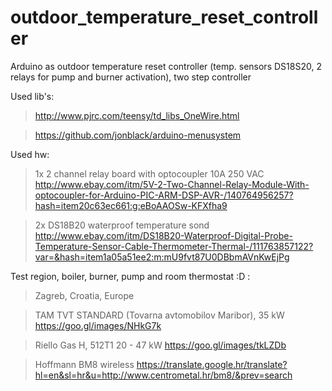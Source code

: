 outdoor_temperature_reset_controller
====================================

Arduino as outdoor temperature reset controller (temp. sensors DS18S20, 2 relays for pump and burner activation), two step controller

Used lib's:
> http://www.pjrc.com/teensy/td_libs_OneWire.html

> https://github.com/jonblack/arduino-menusystem

Used hw:
> 1x 2 channel relay board with optocoupler 10A 250 VAC http://www.ebay.com/itm/5V-2-Two-Channel-Relay-Module-With-optocoupler-for-Arduino-PIC-ARM-DSP-AVR-/140764956257?hash=item20c63ec661:g:eBoAAOSw-KFXfha9

> 2x DS18B20 waterproof temperature sond http://www.ebay.com/itm/DS18B20-Waterproof-Digital-Probe-Temperature-Sensor-Cable-Thermometer-Thermal-/111763857122?var=&hash=item1a05a51ee2:m:mU9fvt87U0DBbmAVnKwEjPg

Test region, boiler, burner, pump and room thermostat :D :
> Zagreb, Croatia, Europe 

> TAM TVT STANDARD (Tovarna avtomobilov Maribor), 35 kW https://goo.gl/images/NHkG7k

> Riello Gas H, 512T1 20 - 47 kW https://goo.gl/images/tkLZDb

> Hoffmann BM8 wireless https://translate.google.hr/translate?hl=en&sl=hr&u=http://www.centrometal.hr/bm8/&prev=search
